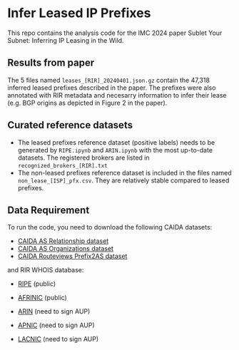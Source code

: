 # Infer Leased IP Prefixes

This repo contains the analysis code for the IMC 2024 paper Sublet Your Subnet: Inferring IP Leasing in the Wild.

## Results from paper

The 5 files named `leases_[RIR]_20240401.json.gz` contain the 47,318 inferred leased prefixes described in the paper. The prefixes were also annotated with RIR metadata and necesarry information to infer their lease (e.g. BGP origins as depicted in Figure 2 in the paper).

## Curated reference datasets

- The leased prefixes reference dataset (positive labels) needs to be generated by `RIPE.ipynb` and `ARIN.ipynb` with the most up-to-date datasets. The registered brokers are listed in `recognized_brokers_[RIR].txt`
- The non-leased prefixes reference dataset is included in the files named `non_lease_[ISP]_pfx.csv`. They are relatively stable compared to leased prefixes.

## Data Requirement

To run the code, you need to download the following CAIDA datasets:

- [CAIDA AS Relationship dataset](https://www.caida.org/catalog/datasets/as-relationships/)
- [CAIDA AS Organizations dataset](https://www.caida.org/catalog/datasets/as-organizations/)
- [CAIDA Routeviews Prefix2AS dataset](https://www.caida.org/catalog/datasets/routeviews-prefix2as/)

and RIR WHOIS database:

- [RIPE](https://ftp.ripe.net/ripe/dbase/) (public)
- [AFRINIC](https://ftp.afrinic.net/dbase/) (public)

- [ARIN](https://www.arin.net/reference/research/bulkwhois/) (need to sign AUP)
- [APNIC](https://www.apnic.net/manage-ip/using-whois/bulk-access/) (need to sign AUP)
- [LACNIC](https://www.lacnic.net/2472/2/lacnic/accessing-bulk-whois) (need to sign AUP)

